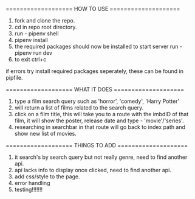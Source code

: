 =================== HOW TO USE ====================
1. fork and clone the repo.
2. cd in repo root directory.
3. run - pipenv shell
4. pipenv install
5. the required packages should now be installed to start server run - pipenv run dev
6. to exit ctrl+c

if errors try install required packages seperately, these can be found in pipfile.

=================== WHAT IT DOES ====================
1. type a film search query such as 'horror', 'comedy', 'Harry Potter'
2. will return a list of films related to the search query.
3. click on a film title, this will take you to a route with the imbdID of that film,
it will show the poster, release date and type - 'movie'/'series'.
4. researching in searchbar in that route will go back to index path and show new list of movies.

=================== THINGS TO ADD ====================
1. it search's by search query but not really genre, need to find another api.
2. api lacks info to display once clicked, need to find another api.
3. add css/style to the page.
4. error handling
5. testing!!!!!!!